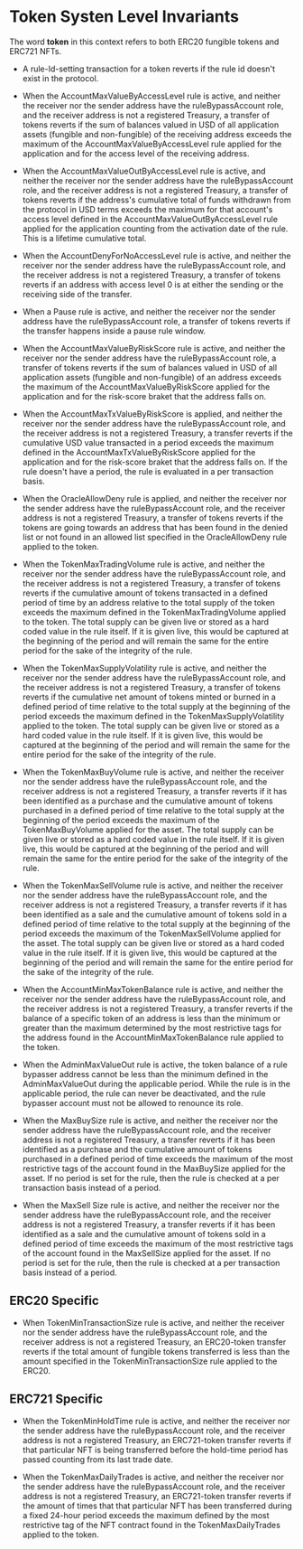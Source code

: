 # Token Systen Level Invariants

The word **token** in this context refers to both ERC20 fungible tokens and ERC721 NFTs.

- A rule-Id-setting transaction for a token reverts if the rule id doesn't exist in the protocol.

- When the AccountMaxValueByAccessLevel rule is active, and neither the receiver nor the sender address have the ruleBypassAccount role, and the receiver address is not a registered Treasury, a transfer of tokens reverts if the sum of balances valued in USD of all application assets (fungible and non-fungible) of the receiving address exceeds the maximum of the AccountMaxValueByAccessLevel rule applied for the application and for the access level of the receiving address.

- When the AccountMaxValueOutByAccessLevel rule is active, and neither the receiver nor the sender address have the ruleBypassAccount role, and the receiver address is not a registered Treasury, a transfer of tokens reverts if the address's cumulative total of funds withdrawn from the protocol in USD terms exceeds the maximum for that account's access level defined in the AccountMaxValueOutByAccessLevel rule applied for the application counting from the activation date of the rule. This is a lifetime cumulative total.

- When the AccountDenyForNoAccessLevel rule is active, and neither the receiver nor the sender address have the ruleBypassAccount role, and the receiver address is not a registered Treasury, a transfer of tokens reverts if an address with access level 0 is at either the sending or the receiving side of the transfer.

- When a Pause rule is active, and neither the receiver nor the sender address have the ruleBypassAccount role, a transfer of tokens reverts if the transfer happens inside a pause rule window.

- When the AccountMaxValueByRiskScore rule is active, and neither the receiver nor the sender address have the ruleBypassAccount role, a transfer of tokens reverts if the sum of balances valued in USD of all application assets (fungible and non-fungible) of an address exceeds the maximum of the AccountMaxValueByRiskScore applied for the application and for the risk-score braket that the address falls on.

- When the AccountMaxTxValueByRiskScore is applied, and neither the receiver nor the sender address have the ruleBypassAccount role, and the receiver address is not a registered Treasury, a transfer reverts if the cumulative USD value transacted in a period exceeds the maximum defined in the AccountMaxTxValueByRiskScore applied for the application and for the risk-score braket that the address falls on. If the rule doesn't have a period, the rule is evaluated in a per transaction basis.

- When the OracleAllowDeny rule is applied, and neither the receiver nor the sender address have the ruleBypassAccount role, and the receiver address is not a registered Treasury, a transfer of tokens reverts if the tokens are going towards an address that has been found in the denied list or not found in an allowed list specified in the OracleAllowDeny rule applied to the token.

- When the TokenMaxTradingVolume rule is active, and neither the receiver nor the sender address have the ruleBypassAccount role, and the receiver address is not a registered Treasury, a transfer of tokens reverts if the cumulative amount of tokens transacted in a defined period of time by an address relative to the total supply of the token exceeds the maximum defined in the TokenMaxTradingVolume applied to the token. The total supply can be given live or stored as a hard coded value in the rule itself. If it is given live, this would be captured at the beginning of the period and will remain the same for the entire period for the sake of the integrity of the rule.

- When the TokenMaxSupplyVolatility rule is active, and neither the receiver nor the sender address have the ruleBypassAccount role, and the receiver address is not a registered Treasury, a transfer of tokens reverts if the cumulative net amount of tokens minted or burned in a defined period of time relative to the total supply at the beginning of the period exceeds the maximum defined in the TokenMaxSupplyVolatility applied to the token. The total supply can be given live or stored as a hard coded value in the rule itself. If it is given live, this would be captured at the beginning of the period and will remain the same for the entire period for the sake of the integrity of the rule.

- When the TokenMaxBuyVolume rule is active,  and neither the receiver nor the sender address have the ruleBypassAccount role, and the receiver address is not a registered Treasury, a transfer reverts if it has been identified as a purchase and the cumulative amount of tokens purchased in a defined period of time relative to the total supply at the beginning of the period exceeds the maximum of the TokenMaxBuyVolume applied for the asset. The total supply can be given live or stored as a hard coded value in the rule itself. If it is given live, this would be captured at the beginning of the period and will remain the same for the entire period for the sake of the integrity of the rule.

- When the TokenMaxSellVolume rule is active, and neither the receiver nor the sender address have the ruleBypassAccount role, and the receiver address is not a registered Treasury, a transfer reverts if it has been identified as a sale and the cumulative amount of tokens sold in a defined period of time relative to the total supply at the beginning of the period exceeds the maximum of the TokenMaxSellVolume applied for the asset. The total supply can be given live or stored as a hard coded value in the rule itself. If it is given live, this would be captured at the beginning of the period and will remain the same for the entire period for the sake of the integrity of the rule.

- When the AccountMinMaxTokenBalance rule is active, and neither the receiver nor the sender address have the ruleBypassAccount role, and the receiver address is not a registered Treasury, a transfer reverts if the balance of a specific token of an address is less than the minimum or greater than the maximum determined by the most restrictive tags for the address found in the AccountMinMaxTokenBalance rule applied to the token.

- When the AdminMaxValueOut rule is active, the token balance of a rule bypasser address cannot be less than the minimum defined in the AdminMaxValueOut during the applicable period. While the rule is in the applicable period, the rule can never be deactivated, and the rule bypasser account must not be allowed to renounce its role.

- When the MaxBuySize rule is active, and neither the receiver nor the sender address have the ruleBypassAccount role, and the receiver address is not a registered Treasury, a transfer reverts if it has been identified as a purchase and the cumulative amount of tokens purchased in a defined period of time exceeds the maximum of the most restrictive tags of the account found in the MaxBuySize applied for the asset. If no period is set for the rule, then the rule is checked at a per transaction basis instead of a period.

- When the MaxSell Size rule is active, and neither the receiver nor the sender address have the ruleBypassAccount role, and the receiver address is not a registered Treasury, a transfer reverts if it has been identified as a sale and the cumulative amount of tokens sold in a defined period of time exceeds the maximum of the most restrictive tags of the account found in the MaxSellSize applied for the asset. If no period is set for the rule, then the rule is checked at a per transaction basis instead of a period.

## ERC20 Specific

- When TokenMinTransactionSize rule is active, and neither the receiver nor the sender address have the ruleBypassAccount role, and the receiver address is not a registered Treasury, an ERC20-token transfer reverts if the total amount of fungible tokens transferred is less than the amount specified in the TokenMinTransactionSize rule applied to the ERC20.

## ERC721 Specific

- When the TokenMinHoldTime rule is active, and neither the receiver nor the sender address have the ruleBypassAccount role, and the receiver address is not a registered Treasury, an ERC721-token transfer reverts if that particular NFT is being transferred before the hold-time period has passed counting from its last trade date.

- When the TokenMaxDailyTrades is active, and neither the receiver nor the sender address have the ruleBypassAccount role, and the receiver address is not a registered Treasury, an ERC721-token transfer reverts if the amount of times that that particular NFT has been transferred during a fixed 24-hour period exceeds the maximum defined by the most restrictive tag of the NFT contract found in the TokenMaxDailyTrades applied to the token.
